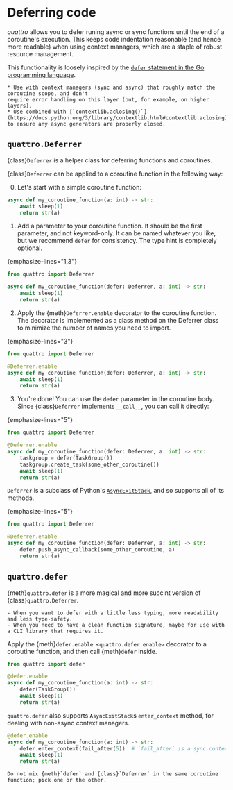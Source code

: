 ```{currentmodule} quattro
```
# Deferring code

_quattro_ allows you to defer runing async or sync functions until the end of a coroutine's execution.
This keeps code indentation reasonable (and hence more readable) when using context managers, which are a staple of robust resource management.

This functionality is loosely inspired by the [`defer` statement in the Go programming language](https://go.dev/tour/flowcontrol/12).


```{admonition} When and where to use
* Use with context managers (sync and async) that roughly match the coroutine scope, and don't
require error handling on this layer (but, for example, on higher layers).
* Use combined with [`contextlib.aclosing()`](https://docs.python.org/3/library/contextlib.html#contextlib.aclosing) to ensure any async generators are properly closed.
```

## `quattro.Deferrer`

{class}`Deferrer` is a helper class for deferring functions and coroutines.

{class}`Deferrer` can be applied to a coroutine function in the following way:

0. Let's start with a simple coroutine function:

```python
async def my_coroutine_function(a: int) -> str:
    await sleep(1)
    return str(a)
```

1. Add a parameter to your coroutine function.
It should be the first parameter, and not keyword-only.
It can be named whatever you like, but we recommend `defer` for consistency.
The type hint is completely optional.

{emphasize-lines="1,3"}
```python
from quattro import Deferrer

async def my_coroutine_function(defer: Deferrer, a: int) -> str:
    await sleep(1)
    return str(a)
```

2. Apply the {meth}`Deferrer.enable` decorator to the coroutine function.
The decorator is implemented as a class method on the Deferrer class to minimize the number of names you need to import.

{emphasize-lines="3"}
```python
from quattro import Deferrer

@Deferrer.enable
async def my_coroutine_function(defer: Deferrer, a: int) -> str:
    await sleep(1)
    return str(a)
```

3. You're done!
You can use the `defer` parameter in the coroutine body.
Since {class}`Deferrer` implements `__call__`, you can call it directly:

{emphasize-lines="5"}
```python
from quattro import Deferrer

@Deferrer.enable
async def my_coroutine_function(defer: Deferrer, a: int) -> str:
    taskgroup = defer(TaskGroup())
    taskgroup.create_task(some_other_coroutine())
    await sleep(1)
    return str(a)
```

`Deferrer` is a subclass of Python's [`AsyncExitStack`](https://docs.python.org/3/library/contextlib.html#contextlib.AsyncExitStack),
and so supports all of its methods.

{emphasize-lines="5"}
```python
from quattro import Deferrer

@Deferrer.enable
async def my_coroutine_function(defer: Deferrer, a: int) -> str:
    defer.push_async_callback(some_other_coroutine, a)
    return str(a)
```

## `quattro.defer`

{meth}`quattro.defer` is a more magical and more succint version of {class}`quattro.Deferrer`.

```{admonition} When and where to use
- When you want to defer with a little less typing, more readability and less type-safety.
- When you need to have a clean function signature, maybe for use with a CLI library that requires it.
```

Apply the {meth}`defer.enable <quattro.defer.enable>` decorator to a coroutine function, and then call {meth}`defer` inside.

```python
from quattro import defer

@defer.enable
async def my_coroutine_function(a: int) -> str:
    defer(TaskGroup())
    await sleep(1)
    return str(a)
```

`quattro.defer` also supports `AsyncExitStack`s `enter_context` method,
for dealing with non-async context managers.

```python
@defer.enable
async def my_coroutine_function(a: int) -> str:
    defer.enter_context(fail_after(5))  # `fail_after` is a sync context manager.
    await sleep(1)
    return str(a)
```

```{warning}
Do not mix {meth}`defer` and {class}`Deferrer` in the same coroutine function; pick one or the other.
```

